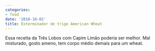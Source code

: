 ```yaml
---
categories:
- food
date: '2018-10-02'
title: Exterminador de trigo American Wheat
---
```


Essa receita da Três Lobos com Capim Limão poderia ser melhor. Mal misturado, gosto ameno, tem corpo médio demais para um wheat.